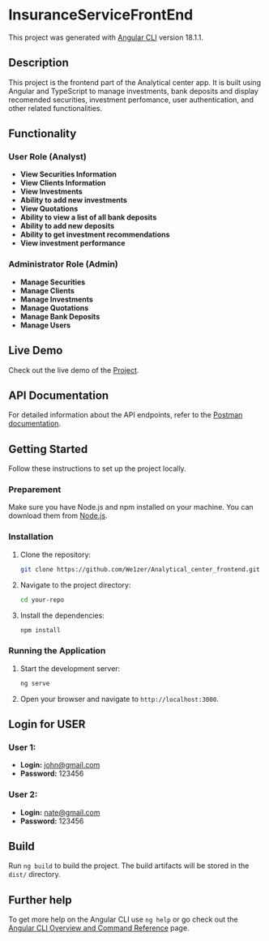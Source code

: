 # InsuranceServiceFrontEnd

This project was generated with [Angular CLI](https://github.com/angular/angular-cli) version 18.1.1.

## Description

This project is the frontend part of the Analytical center app. It is built using Angular and TypeScript to manage investments, bank deposits and display recomended securities, investment perfomance, user authentication, and other related functionalities.

## Functionality

### User Role (Analyst)

- **View Securities Information**
- **View Clients Information**
- **View Investments**
- **Ability to add new investments**
- **View Quotations**
- **Ability to view a list of all bank deposits**
- **Ability to add new deposits**
- **Ability to get investment recommendations**
- **View investment performance**

### Administrator Role (Admin)

- **Manage Securities**
- **Manage Clients**
- **Manage Investments**
- **Manage Quotations**
- **Manage Bank Deposits**
- **Manage Users**



## Live Demo

Check out the live demo of the [Project](https://analytical-center-frontend-j5fb.vercel.app/).

## API Documentation

For detailed information about the API endpoints, refer to the [Postman documentation](https://documenter.getpostman.com/view/36811136/2sA3kPpjCt).

## Getting Started

Follow these instructions to set up the project locally.

### Preparement

Make sure you have Node.js and npm installed on your machine. You can download them from [Node.js](https://nodejs.org/).

### Installation

1. Clone the repository:

    ```bash
    git clone https://github.com/We1zer/Analytical_center_frontend.git
    ```

2. Navigate to the project directory:

    ```bash
    cd your-repo
    ```

3. Install the dependencies:

    ```bash
    npm install
    ```

### Running the Application

1. Start the development server:

    ```bash
    ng serve
    ```

2. Open your browser and navigate to `http://localhost:3000`.

## Login for USER

### User 1:
- **Login:** john@gmail.com
- **Password:** 123456

### User 2:
- **Login:** nate@gmail.com
- **Password:** 123456



## Build

Run `ng build` to build the project. The build artifacts will be stored in the `dist/` directory.

## Further help

To get more help on the Angular CLI use `ng help` or go check out the [Angular CLI Overview and Command Reference](https://angular.io/cli) page.
